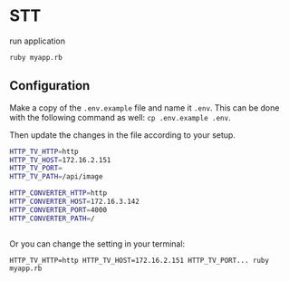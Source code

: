 # STT

run application
```bash
ruby myapp.rb
```



## Configuration

Make a copy of the `.env.example` file and name it `.env`. This can be done with the following command as well: `cp .env.example .env`.

Then update the changes in the file according to your setup.

```bash
HTTP_TV_HTTP=http
HTTP_TV_HOST=172.16.2.151
HTTP_TV_PORT=
HTTP_TV_PATH=/api/image

HTTP_CONVERTER_HTTP=http
HTTP_CONVERTER_HOST=172.16.3.142
HTTP_CONVERTER_PORT=4000
HTTP_CONVERTER_PATH=/



```

Or you can change the setting in your terminal:

`HTTP_TV_HTTP=http HTTP_TV_HOST=172.16.2.151 HTTP_TV_PORT... ruby myapp.rb`